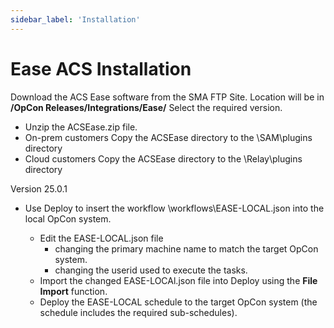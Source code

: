 ```yaml
---
sidebar_label: 'Installation'
---
```


# Ease ACS Installation

Download the ACS Ease software from the SMA FTP Site.
Location will be in
**/OpCon Releases/Integrations/Ease/** 
Select the required version.

- Unzip the ACSEase.zip file.
- On-prem customers 
  Copy the ACSEase directory to the \\SAM\\plugins directory
- Cloud customers
  Copy the ACSEase directory to the \\Relay\\plugins directory

Version 25.0.1
- Use Deploy to insert the workflow \\workflows\\EASE-LOCAL.json into the local OpCon system.
  
  - Edit the EASE-LOCAL.json file 
    - changing the primary machine name to match the target OpCon system.
    - changing the userid used to execute the tasks.
  - Import the changed EASE-LOCAl.json file into Deploy using the **File Import** function.
  - Deploy the EASE-LOCAL schedule to the target OpCon system (the schedule includes the required sub-schedules).  

